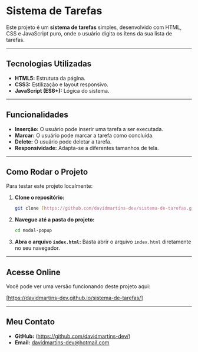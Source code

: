 # Sistema de Tarefas

Este projeto é um **sistema de tarefas** simples, desenvolvido com HTML, CSS e JavaScript puro, onde o usuário digita os ítens da sua lista de tarefas.

---

## Tecnologias Utilizadas

* **HTML5:** Estrutura da página.
* **CSS3:** Estilização e layout responsivo.
* **JavaScript (ES6+):** Lógica do sistema.

---

## Funcionalidades

* **Inserção:** O usuário pode inserir uma tarefa a ser executada.
* **Marcar:** O usuário pode marcar a tarefa como concluída.
* **Delete:** O usuário pode deletar a tarefa.
* **Responsividade:** Adapta-se a diferentes tamanhos de tela.

---

## Como Rodar o Projeto

Para testar este projeto localmente:

1.  **Clone o repositório:**
    ```bash
    git clone [https://github.com/davidmartins-dev/sistema-de-tarefas.git](https://github.com/davidmartins-dev/sistema-de-tarefas.git)
    ```
2.  **Navegue até a pasta do projeto:**
    ```bash
    cd modal-popup
    ```
3.  **Abra o arquivo `index.html`:**
    Basta abrir o arquivo `index.html` diretamente no seu navegador.

---

## Acesse Online

Você pode ver uma versão funcionando deste projeto aqui:

[https://davidmartins-dev.github.io/sistema-de-tarefas/]

---

## Meu Contato

* **GitHub:** (https://github.com/davidmartins-dev/)
* **Email:** davidmartins-dev@hotmail.com